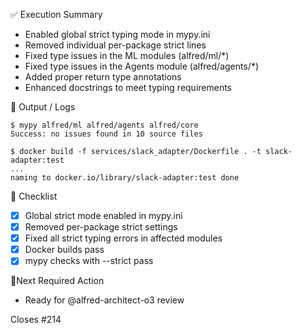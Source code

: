 ✅ Execution Summary

* Enabled global strict typing mode in mypy.ini
* Removed individual per-package strict lines
* Fixed type issues in the ML modules (alfred/ml/*)
* Fixed type issues in the Agents module (alfred/agents/*)
* Added proper return type annotations
* Enhanced docstrings to meet typing requirements

🧪 Output / Logs
```console
$ mypy alfred/ml alfred/agents alfred/core
Success: no issues found in 10 source files

$ docker build -f services/slack_adapter/Dockerfile . -t slack-adapter:test
...
naming to docker.io/library/slack-adapter:test done
```

🧾 Checklist
- [x] Global strict mode enabled in mypy.ini
- [x] Removed per-package strict settings
- [x] Fixed all strict typing errors in affected modules
- [x] Docker builds pass
- [x] mypy checks with --strict pass

📍Next Required Action
- Ready for @alfred-architect-o3 review

Closes #214